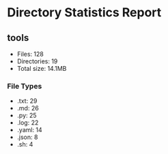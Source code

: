 # Directory Statistics Report

## tools

- Files: 128
- Directories: 19
- Total size: 14.1MB

### File Types
- .txt: 29
- .md: 26
- .py: 25
- .log: 22
- .yaml: 14
- .json: 8
- .sh: 4

